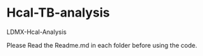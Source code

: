 # Hcal-TB-analysis
LDMX-Hcal-Analysis

Please Read the Readme.md in each folder before using the code. 
